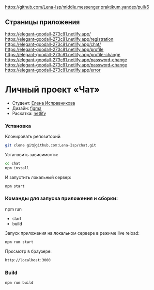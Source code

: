 https://github.com/Lena-Isp/middle.messenger.praktikum.yandex/pull/6

## Cтраницы приложения
https://elegant-goodall-273c81.netlify.app/ <br />
https://elegant-goodall-273c81.netlify.app/registration <br />
https://elegant-goodall-273c81.netlify.app/chat/ <br />
https://elegant-goodall-273c81.netlify.app/profile <br />
https://elegant-goodall-273c81.netlify.app/profile-change <br />
https://elegant-goodall-273c81.netlify.app/password-change <br />
https://elegant-goodall-273c81.netlify.app/password-change <br />
https://elegant-goodall-273c81.netlify.app/error <br />

# Личный проект «Чат»
* Студент: [Елена Исправникова](https://github.com/Lena-Isp)
* Дизайн: [figma](https://www.figma.com/file/U6Fu2HoM8nXFIytMd4pwaV/Practicum-Chat?node-id=0%3A1)
* Раскатка: [netlify](https://blissful-torvalds-0e5f38.netlify.app/)

### Установка
Клонировать репозиторий:
```sh
git clone git@github.com:Lena-Isp/chat.git
```
Установить зависимости:
```sh
cd chat
npm install
```
И запустить локальный сервер:
```sh
npm start
```
### Команды для запуска приложения и сборки:

npm run
  - start
  - build

Запуск приложения на локальном сервере в режиме live reload:
```sh
npm run start
```
Просмотр в браузере:
```sh
http://localhost:3000
```

### Build

```
npm run build
```
